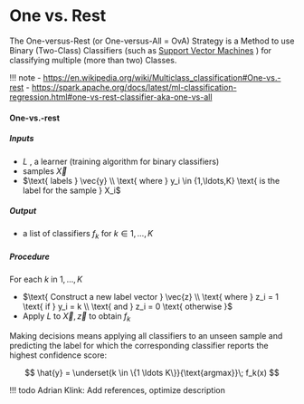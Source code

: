 # One vs. Rest

The One-versus-Rest (or One-versus-All = OvA) Strategy is a Method to use Binary (Two-Class) Classifiers
(such as [Support Vector Machines](../methods/support_vector_machine.md) ) for classifying multiple
(more than two) Classes.

!!! note 
    - https://en.wikipedia.org/wiki/Multiclass_classification#One-vs.-rest
    - https://spark.apache.org/docs/latest/ml-classification-regression.html#one-vs-rest-classifier-aka-one-vs-all

#### One-vs.-rest

##### Inputs
* $L \text{ , a learner (training algorithm for binary classifiers) }$
* $\text{ samples } \vec{X}$
* $\text{ labels } \vec{y} \\ \text{ where } y_i \in {1,\ldots,K} \text{ is the label for the sample } X_i$

##### Output
* $\text{ a list of classifiers } f_k \text{ for } k \in {1,\ldots,K}$

##### Procedure
 $\text{ For each } k \text{ in } {1,\ldots,K}$

* $\text{ Construct a new label vector } \vec{z} \\ \text{ where } z_i = 1 \text{ if } y_i = k \\ \text{ and } z_i = 0 \text{ otherwise }$
* $\text{ Apply } L \text{ to } \vec{X}, \vec{z} \text{ to obtain } f_k$

Making decisions means applying all classifiers to an unseen sample and
predicting the label for which the corresponding classifier reports the
highest confidence score:

$$
\hat{y} = \underset{k \in \{1 \ldots K\}}{\text{argmax}}\; f_k(x)
$$


!!! todo
    Adrian Klink: Add references, optimize description
